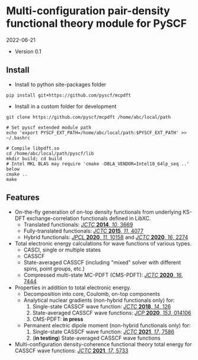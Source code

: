 Multi-configuration pair-density functional theory module for PySCF
=========================

2022-06-21

* Version 0.1

Install
-------
* Install to python site-packages folder
```
pip install git+https://github.com/pyscf/mcpdft
```

* Install in a custom folder for development
```
git clone https://github.com/pyscf/mcpdft /home/abc/local/path

# Set pyscf extended module path
echo 'export PYSCF_EXT_PATH=/home/abc/local/path:$PYSCF_EXT_PATH' >> ~/.bashrc

# Compile libpdft.so
cd /home/abc/local/path/pyscf/lib
mkdir build; cd build
# Intel MKL BLAS may require 'cmake -DBLA_VENDOR=Intel10_64lp_seq ..' below
cmake ..
make
```

Features
-------
* On-the-fly generation of on-top density functionals from underlying KS-DFT exchange-correlation functionals defined in LibXC.
    - Translated functionals: [*JCTC* **2014**, *10*, 3669](http://dx.doi.org/10.1021/ct500483t)
    - Fully-translated functionals: [*JCTC* **2015**, *11*, 4077](http://dx.doi.org/10.1021/acs.jctc.5b00609)
    - Hybrid functionals: [*JPCL* **2020**, *11*, 10158](http://dx.doi.org/10.1021/acs.jpclett.0c02956)
and [*JCTC* **2020**, *16*, 2274](http://dx.doi.org/10.1021/acs.jctc.9b01178)
* Total electronic energy calculations for wave functions of various types.
    - CASCI, single or multiple states
    - CASSCF
    - State-averaged CASSCF (including "mixed" solver with different spins, point groups, etc.)
    - Compressed multi-state MC-PDFT (CMS-PDFT): [*JCTC* **2020**, *16*, 7444](http://dx.doi.org/10.1021/acs.jctc.0c00908)
* Properties in addition to total electronic energy.
    - Decomposition into core, Coulomb, on-top components
    - Analytical nuclear gradients (non-hybrid functionals only) for:
        1. Single-state CASSCF wave function: [*JCTC* **2018**, *14*, 126](http://dx.doi.org/10.1021/acs.jctc.7b00967)
        2. State-averaged CASSCF wave functions: [*JCP* **2020**, *153*, 014106](http://dx.doi.org/10.1063/5.0007040)
        3. CMS-PDFT: **in press**
    - Permanent electric dipole moment (non-hybrid functionals only) for:
        1. Single-state CASSCF wave function: [*JCTC* **2021**, *17*, 7586](http://dx.doi.org/10.1021/acs.jctc.1c00915)
        2. (**in testing**) State-averaged CASSCF wave functions
* Multi-configuration density-coherence functional theory total energy for CASSCF wave functions: [*JCTC* **2021**, *17*, 5733](http://dx.doi.org/10.1021/acs.jctc.1c00679)
